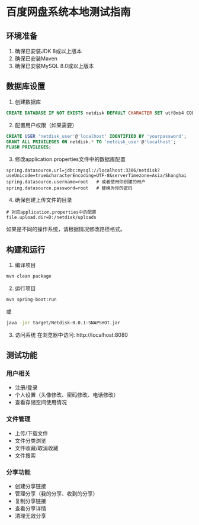 # 百度网盘系统本地测试指南

## 环境准备

1. 确保已安装JDK 8或以上版本
2. 确保已安装Maven
3. 确保已安装MySQL 8.0或以上版本

## 数据库设置

1. 创建数据库
```sql
CREATE DATABASE IF NOT EXISTS netdisk DEFAULT CHARACTER SET utf8mb4 COLLATE utf8mb4_unicode_ci;
```

2. 配置用户权限（如果需要）
```sql
CREATE USER 'netdisk_user'@'localhost' IDENTIFIED BY 'yourpassword';
GRANT ALL PRIVILEGES ON netdisk.* TO 'netdisk_user'@'localhost';
FLUSH PRIVILEGES;
```

3. 修改application.properties文件中的数据库配置
```
spring.datasource.url=jdbc:mysql://localhost:3306/netdisk?useUnicode=true&characterEncoding=UTF-8&serverTimezone=Asia/Shanghai
spring.datasource.username=root   # 或者使用你创建的用户
spring.datasource.password=root   # 替换为你的密码
```

4. 确保创建上传文件的目录
```
# 对应application.properties中的配置
file.upload.dir=D:/netdisk/uploads
```
如果是不同的操作系统，请根据情况修改路径格式。

## 构建和运行

1. 编译项目
```bash
mvn clean package
```

2. 运行项目
```bash
mvn spring-boot:run
```
或
```bash
java -jar target/Netdisk-0.0.1-SNAPSHOT.jar
```

3. 访问系统
在浏览器中访问: http://localhost:8080

## 测试功能

### 用户相关
- 注册/登录
- 个人设置（头像修改、密码修改、电话修改）
- 查看存储空间使用情况

### 文件管理
- 上传/下载文件
- 文件分类浏览
- 文件收藏/取消收藏
- 文件搜索

### 分享功能
- 创建分享链接
- 管理分享（我的分享、收到的分享）
- 复制分享链接
- 查看分享详情
- 清理无效分享 